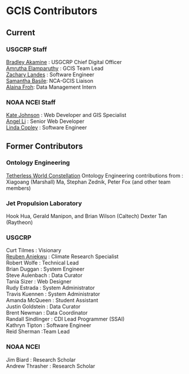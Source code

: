 # GCIS Contributors

## Current

### USGCRP Staff

[Bradley Akamine](https://www.globalchange.gov/staff/bradley-akamine) : USGCRP Chief Digital Officer <br>
[Amrutha Elamparuthy](https://www.globalchange.gov/staff/amrutha-elamparuthy) : GCIS Team Lead  <br>
[Zachary Landes](https://www.globalchange.gov/staff/zach-landes) : Software Engineer <br>
[Samantha Basile](https://www.globalchange.gov/staff/samantha-basile): NCA-GCIS Liaison <br>
[Alaina Froh](https://www.globalchange.gov/staff/alaina-froh): Data Management Intern

### NOAA NCEI Staff

[Kate Johnson](https://ncics.org/people/kate-johnson/) : Web Developer and GIS Specialist <br>
[Angel Li](https://ncics.org/people/angel-li/) : Senior Web Developer <br>
[Linda Copley](https://ncics.org/people/linda-copley/) : Software Engineer <br>


## Former Contributors
### Ontology Engineering
<a href="http://tw.rpi.edu/web/project/gcis-imsap">Tetherless World Constellation</a> Ontology Engineering contributions from : 
Xiagoang (Marshall) Ma, Stephan Zednik, Peter Fox (and other team members)

### Jet Propulsion Laboratory
Hook Hua, Gerald Manipon, and Brian Wilson (Caltech)
Dexter Tan (Raytheon)

### USGCRP
Curt Tilmes : Visionary <br>
[Reuben Aniekwu](https://www.globalchange.gov/staff/reuben-aniekwu) : Climate Research Specialist <br>
Robert Wolfe : Technical Lead<br>
Brian Duggan : System Engineer<br>
Steve Aulenbach : Data Curator<br>
Tania Sizer : Web Designer<br>
Rudy Estrada : System Administrator<br>
Travis Kuennen : System Administrator<br>
Amanda McQueen : Student Assistant<br>
Justin Goldstein : Data Curator<br>
Brent Newman : Data Coordinator<br>
Randall Sindlinger : CDI Lead Programmer (SSAI)<br>
Kathryn Tipton : Software Engineer<br>
Reid Sherman :Team Lead<br>


### NOAA NCEI
Jim Biard : Research Scholar<br>
Andrew Thrasher : Research Scholar

